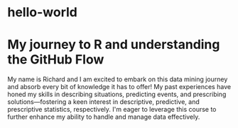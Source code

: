 # hello-world
# My journey to R and understanding the GitHub Flow
My name is Richard and I am excited to embark on this data mining journey and absorb every bit of knowledge it has to offer!
My past experiences have honed my skills in describing situations, predicting events, and prescribing solutions—fostering a keen interest in descriptive, predictive, and prescriptive statistics, respectively. I'm eager to leverage this course to further enhance my ability to handle and manage data effectively.
